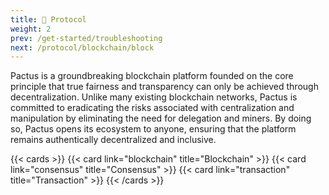 ```yaml
---
title: 📔 Protocol
weight: 2
prev: /get-started/troubleshooting
next: /protocol/blockchain/block
---
```


Pactus is a groundbreaking blockchain platform founded on the core principle that true fairness and
transparency can only be achieved through decentralization.
Unlike many existing blockchain networks, Pactus is committed to eradicating the risks associated with
centralization and manipulation by eliminating the need for delegation and miners.
By doing so, Pactus opens its ecosystem to anyone, ensuring that the platform
remains authentically decentralized and inclusive.

{{< cards >}}
  {{< card link="blockchain" title="Blockchain" >}}
  {{< card link="consensus" title="Consensus" >}}
  {{< card link="transaction" title="Transaction" >}}
{{< /cards >}}
